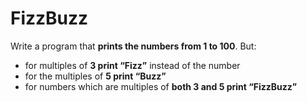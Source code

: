 # FizzBuzz

Write a program that **prints the numbers from 1 to 100**. But: 
* for multiples of **3 print “Fizz”** instead of the number 
* for the multiples of **5 print “Buzz”**
* for numbers which are multiples of **both 3 and 5 print “FizzBuzz”**